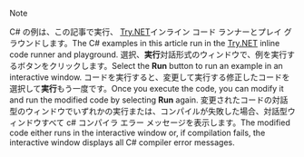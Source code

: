 
> [!NOTE]
> <span data-ttu-id="b40c2-101">C# の例は、この記事で実行、 [Try.NET](https://try.dot.net)インライン コード ランナーとプレイ グラウンドします。</span><span class="sxs-lookup"><span data-stu-id="b40c2-101">The C# examples in this article run in the [Try.NET](https://try.dot.net) inline code runner and playground.</span></span> <span data-ttu-id="b40c2-102">選択、**実行**対話形式のウィンドウで、例を実行するボタンをクリックします。</span><span class="sxs-lookup"><span data-stu-id="b40c2-102">Select the **Run** button to run an example in an interactive window.</span></span> <span data-ttu-id="b40c2-103">コードを実行すると、変更して実行する修正したコードを選択して**実行**もう一度です。</span><span class="sxs-lookup"><span data-stu-id="b40c2-103">Once you execute the code, you can modify it and run the modified code by selecting **Run** again.</span></span> <span data-ttu-id="b40c2-104">変更されたコードの対話型のウィンドウでいずれかの実行または、コンパイルが失敗した場合、対話型ウィンドウすべて c# コンパイラ エラー メッセージを表示します。</span><span class="sxs-lookup"><span data-stu-id="b40c2-104">The modified code either runs in the interactive window or, if compilation fails, the interactive window displays all C# compiler error messages.</span></span>  

